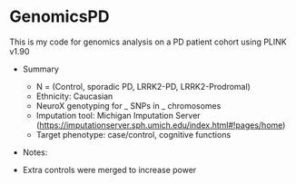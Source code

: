# GenomicsPD
This is my code for genomics analysis on a PD patient cohort using PLINK v1.90

- Summary
  - N = (Control, sporadic PD, LRRK2-PD, LRRK2-Prodromal)
  - Ethnicity: Caucasian
  - NeuroX genotyping for _ SNPs in _ chromosomes
  - Imputation tool: Michigan Imputation Server (https://imputationserver.sph.umich.edu/index.html#!pages/home)
  - Target phenotype: case/control, cognitive functions

 - Notes:
  - Extra controls were merged to increase power
